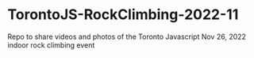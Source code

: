 # TorontoJS-RockClimbing-2022-11
Repo to share videos and photos of the Toronto Javascript Nov 26, 2022 indoor rock climbing event
